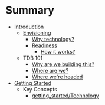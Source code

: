 # Summary

* [Introduction](README.md)
   * [Envisioning](envisioning.md)
       * [Why technology?](methodology.md)
       * [Readiness](readiness/readiness.md)
           * [How it works?](readiness/how_it_works.md)
   * TDB 101
       * [Why are we building this?](why_are_we_building_this.md)
       * [Where are we?](where_are_we.md)
       * [Where we're headed](where_were_headed.md)
* [Getting Started](getting_started.md)
   * Key Concepts
       * [getting_started/Technology](gettingstarted/technology.md)

